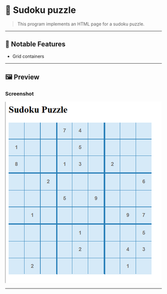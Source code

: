 # 🧩 Sudoku puzzle

> This program implements an HTML page for a sudoku puzzle.

---

## 🚀 Notable Features
- Grid containers
  
---

## 🖼️ Preview

### Screenshot
![Program Screenshot](./assets/image.png)

---
